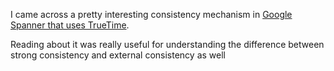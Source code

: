 I came across a pretty interesting consistency mechanism in [Google Spanner that uses TrueTime](https://cloud.google.com/spanner/docs/true-time-external-consistency).

Reading about it was really useful for understanding the difference 
between strong consistency and external consistency as well
